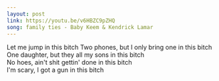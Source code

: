 ```yaml
---
layout: post
link: https://youtu.be/v6HBZC9pZHQ
song: family ties - Baby Keem & Kendrick Lamar
---
```

Let me jump in this bitch
Two phones, but I only bring one in this bitch  
One daughter, but they all my sons in this bitch  
No hoes, ain't shit gettin' done in this bitch  
I'm scary, I got a gun in this bitch  